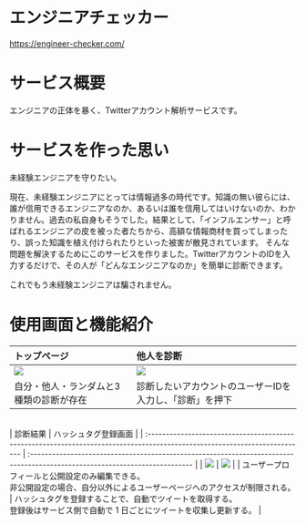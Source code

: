 # エンジニアチェッカー
https://engineer-checker.com/

# サービス概要
エンジニアの正体を暴く、Twitterアカウント解析サービスです。

# サービスを作った思い
未経験エンジニアを守りたい。

現在、未経験エンジニアにとっては情報過多の時代です。知識の無い彼らには、誰が信用できるエンジニアなのか、あるいは誰を信用してはいけないのか、わかりません。過去の私自身もそうでした。結果として、「インフルエンサー」と呼ばれるエンジニアの皮を被った者たちから、高額な情報商材を買ってしまったり、誤った知識を植え付けられたりといった被害が散見されています。
そんな問題を解決するためにこのサービスを作りました。TwitterアカウントのIDを入力するだけで、その人が「どんなエンジニアなのか」を簡単に診断できます。

これでもう未経験エンジニアは騙されません。

# 使用画面と機能紹介
| トップページ                                                         | 他人を診断                                                                                               |
| :------------------------------------------------------------------- | :----------------------------------------------------------------------------------------------------- |
| <img src="https://user-images.githubusercontent.com/64736212/97548821-f8277100-1a12-11eb-8f8b-fac47a16065c.png"> | <img src="https://user-images.githubusercontent.com/64736212/97548829-fa89cb00-1a12-11eb-863e-93b4c7cea223.png">                                   |
| 自分・他人・ランダムと3種類の診断が存在              | 診断したいアカウントのユーザーIDを入力し、「診断」を押下 |

<br>
| 診断結果                                                                                                                 | ハッシュタグ登録画面                                                                                                        |
| :------------------------------------------------------------------------------------------------------------------------- | :-------------------------------------------------------------------------------------------------------------------------- |
| <img src="https://user-images.githubusercontent.com/64736212/97548835-fbbaf800-1a12-11eb-9941-dcf54f16c0c4.png">                                                       | <img src="https://i.gyazo.com/5264cb248f86022f6d5fef549460ee34.png">                                                        |
| ユーザープロフィールと公開設定のみ編集できる。<br>非公開設定の場合、自分以外によるユーザーページへのアクセスが制限される。 | ハッシュタグを登録することで、自動でツイートを取得する。<br>登録後はサービス側で自動で 1 日ごとにツイートを収集し更新する。 |

<br>
